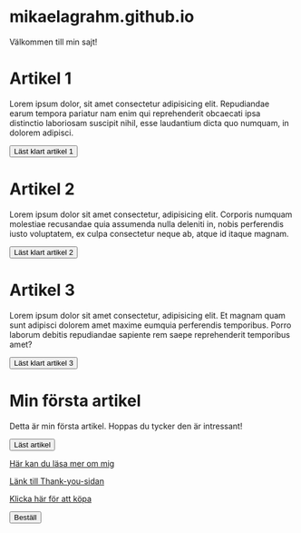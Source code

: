 # mikaelagrahm.github.io

Välkommen till min sajt!

# Artikel 1
 Lorem ipsum dolor, sit amet consectetur adipisicing elit. Repudiandae earum tempora pariatur nam enim qui reprehenderit obcaecati ipsa distinctio laboriosam suscipit nihil, esse laudantium dicta quo numquam, in dolorem adipisci.
        
<button id="knapp1">Läst klart artikel 1</button>

# Artikel 2
Lorem ipsum dolor sit amet consectetur, adipisicing elit. Corporis numquam molestiae recusandae quia assumenda nulla deleniti in, nobis perferendis iusto voluptatem, ex culpa consectetur neque ab, atque id itaque magnam.
        
<button id="knapp2">Läst klart artikel 2</button>

# Artikel 3
Lorem ipsum dolor sit amet consectetur, adipisicing elit. Et magnam quam sunt adipisci dolorem amet maxime eumquia perferendis temporibus. Porro laborum debitis repudiandae sapiente rem saepe reprehenderit temporibus amet?
        
<button id="knapp3">Läst klart artikel 3</button>

# Min första artikel
Detta är min första artikel. Hoppas du tycker den är intressant!

<button id="knapp4">Läst artikel</button>

[Här kan du läsa mer om mig](/about)

[Länk till Thank-you-sidan](/thank-you)

[Klicka här för att köpa](/purchase-complete)

<button id="order">Beställ</button>
